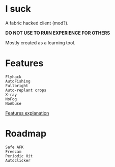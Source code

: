# I suck
A fabric hacked client (mod?). 

**DO NOT USE TO RUIN EXPERIENCE FOR OTHERS**

Mostly created as a learning tool.

# Features
```
Flyhack
AutoFishing
Fullbright
Auto-replant crops
X-ray
NoFog
NoAbuse
```
[Features explanation](https://github.com/AI-nsley69/i-suck/blob/1.19/FEATURES.md)

# Roadmap
```
Safe AFK
Freecam
Periodic Hit
Autoclicker
```
